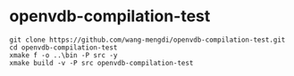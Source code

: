 # openvdb-compilation-test

    git clone https://github.com/wang-mengdi/openvdb-compilation-test.git
    cd openvdb-compilation-test
    xmake f -o ..\bin -P src -y
    xmake build -v -P src openvdb-compilation-test